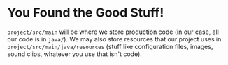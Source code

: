 # You Found the Good Stuff!
`project/src/main` will be where we store production code (in our case, all our code is in `java/`).  We may also store resources that our project uses in `project/src/main/java/resources` (stuff like configuration files, images, sound clips, whatever you use that isn't code).
